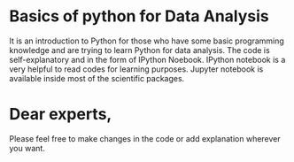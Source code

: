 # Basics of python for Data Analysis
It is an introduction to Python for those who have some basic programming knowledge and are trying to learn Python for data analysis.
The code is self-explanatory and in the form of IPython Noebook. IPython notebook is a very helpful to read codes for learning purposes. Jupyter notebook is available inside most of the scientific packages.

# Dear experts, 
Please feel free to make changes in the code or add explanation wherever you want.
